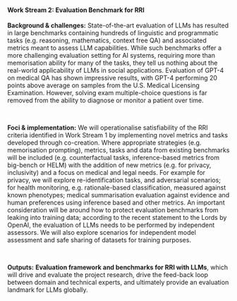 #### Work Stream 2: Evaluation Benchmark for RRI

**Background & challenges:** State-of-the-art evaluation of LLMs has resulted in large benchmarks containing hundreds of linguistic and programmatic tasks (e.g. reasoning, mathematics, context free QA) and associated metrics meant to assess LLM capabilities. While such benchmarks offer a more challenging evaluation setting for AI systems, requiring more than memorisation ability for many of the tasks, they tell us nothing about the real-world applicability of LLMs in social applications. Evaluation of GPT-4 on medical QA has shown impressive results, with GPT-4 performing 20 points above average on samples from the U.S. Medical Licensing Examination. However, solving exam multiple-choice questions is far removed from the ability to diagnose or monitor a patient over time.

<br>

**Foci & implementation:** We will operationalise satisfiability of the RRI criteria identified in Work Stream 1 by implementing novel metrics and tasks developed through co-creation. Where appropriate strategies (e.g. memorisation prompting), metrics, tasks and data from existing benchmarks will be included (e.g. counterfactual tasks, inference-based metrics from big-bench or HELM) with the addition of new metrics (e.g. for privacy, inclusivity) and a focus on medical and legal needs. For example for privacy, we will explore re-identification tasks, and adversarial scenarios; for health monitoring, e.g. rationale-based classification, measured against known phenotypes; medical summarisation evaluation against evidence and human preferences using inference based and other metrics. An important consideration will be around how to protect evaluation benchmarks from leaking into training data; according to the recent statement to the Lords by OpenAI, the evaluation of LLMs needs to be performed by independent assessors. We will also explore scenarios for independent model assessment and safe sharing of datasets for training purposes.

<br>

**Outputs:** **Evaluation framework and benchmarks for RRI with LLMs**, which will drive and evaluate the project research, drive the feed-back loop between domain and technical experts, and ultimately provide an evaluation landmark for LLMs globally.